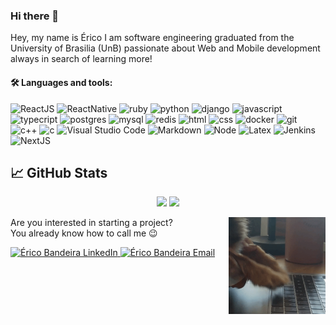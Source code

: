 ### Hi there 👋

Hey, my name is Érico I am software engineering graduated from the University of Brasilia (UnB) passionate about Web and Mobile development always in search of learning more!

#### 🛠 Languages and tools:<p>

![ReactJS](https://img.shields.io/badge/ReactJS%20-%2314354C.svg?&style=for-the-badge&logo=react&logoColor=white)
![ReactNative](https://img.shields.io/badge/ReactNative%20-%2314354C.svg?&style=for-the-badge&logo=react&logoColor=white)
![ruby](https://img.shields.io/badge/ruby%20-%23CC0000.svg?&style=for-the-badge&logo=ruby&logoColor=white)
![python](https://img.shields.io/badge/python%20-%2314354C.svg?&style=for-the-badge&logo=python&logoColor=white)
![django](https://img.shields.io/badge/django%20-%23092E20.svg?&style=for-the-badge&logo=django&logoColor=white)
![javascript](https://img.shields.io/badge/javascript-F7DF1E.svg?&style=for-the-badge&logo=javascript&logoColor=white)
![typecript](https://img.shields.io/badge/typescript%20-%2314354C.svg?&style=for-the-badge&logo=typescript&logoColor=white)
![postgres](https://img.shields.io/badge/postgres-%23316192.svg?&style=for-the-badge&logo=postgresql&logoColor=white)
![mysql](https://img.shields.io/badge/mysql-4479A1.svg?&style=for-the-badge&logo=mysql&logoColor=white)
![redis](https://img.shields.io/badge/redis%20-%23CC0000.svg?&style=for-the-badge&logo=redis&logoColor=white)
![html](https://img.shields.io/badge/html%20-%23E34F26.svg?&style=for-the-badge&logo=html5&logoColor=white)
![css](https://img.shields.io/badge/css%20-%231572B6.svg?&style=for-the-badge&logo=css3&logoColor=white) 
![docker](https://img.shields.io/badge/docker-%232496ED.svg?&style=for-the-badge&logo=docker&logoColor=white)
![git](https://img.shields.io/badge/git%20-%23F05033.svg?&style=for-the-badge&logo=git&logoColor=white) 
![c++](https://img.shields.io/badge/C++%20-%23CC0000.svg?&style=for-the-badge&logo=c&logoColor=white)
![c](https://img.shields.io/badge/C%20-%23CC0000.svg?&style=for-the-badge&logo=c&logoColor=white)
![Visual Studio Code](https://img.shields.io/badge/-VSCode-05122A?&style=for-the-badge&logo=visual-studio-code&logoColor=white)
![Markdown](https://img.shields.io/badge/Markdown-05122A?&style=for-the-badge&logo=markdown&logoColor=white)
![Node](https://img.shields.io/badge/Node.JS-339933?&style=for-the-badge&logo=node.js&logoColor=white)
![Latex](https://img.shields.io/badge/Latex-008080?&style=for-the-badge&logo=latex&logoColor=white)
![Jenkins](https://img.shields.io/badge/Jenkins-D24939?&style=for-the-badge&logo=jenkins&logoColor=white)
![NextJS](https://img.shields.io/badge/Next.JS-000000?&style=for-the-badge&logo=next.js&logoColor=white)

## &#x1f4c8; GitHub Stats

<p align = "center">
  <img src = "https://github-readme-stats.vercel.app/api?username=ericoBandeira&show_icons=true&theme=dark&line_height=40">
  <img src = "https://github-readme-stats.vercel.app/api/top-langs/?username=ericoBandeira&theme=dark">
</p>


Are you interested in starting a project?  <img src="./code-dog.gif" width="155" border="0" align="right" alt="side Image" /> &nbsp;  
You already know how to call me 😉

<a href="https://www.linkedin.com/in/ericobandeira/">
  <img alt="Érico Bandeira LinkedIn" src="https://img.shields.io/badge/-LinkedIn-1A4730?style=flat-square&logo=Linkedin&logoColor=white" />
</a>

<a href="mailto:ericobandeira@hotmail.com">
  <img alt="Érico Bandeira Email" src="https://img.shields.io/badge/-E--mail-1A4730?style=flat-square&logo=Gmail&logoColor=white" />
</a>
